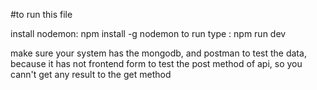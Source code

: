 #to run this file 

install nodemon: npm install -g nodemon 
to run  type : npm run dev

make sure your system has the mongodb, and postman to test the data, because it has not frontend form to test the post method of api, so you cann't get any result to the get method